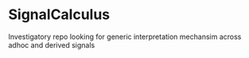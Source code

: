 # SignalCalculus
Investigatory repo looking for generic interpretation mechansim across adhoc and derived signals
